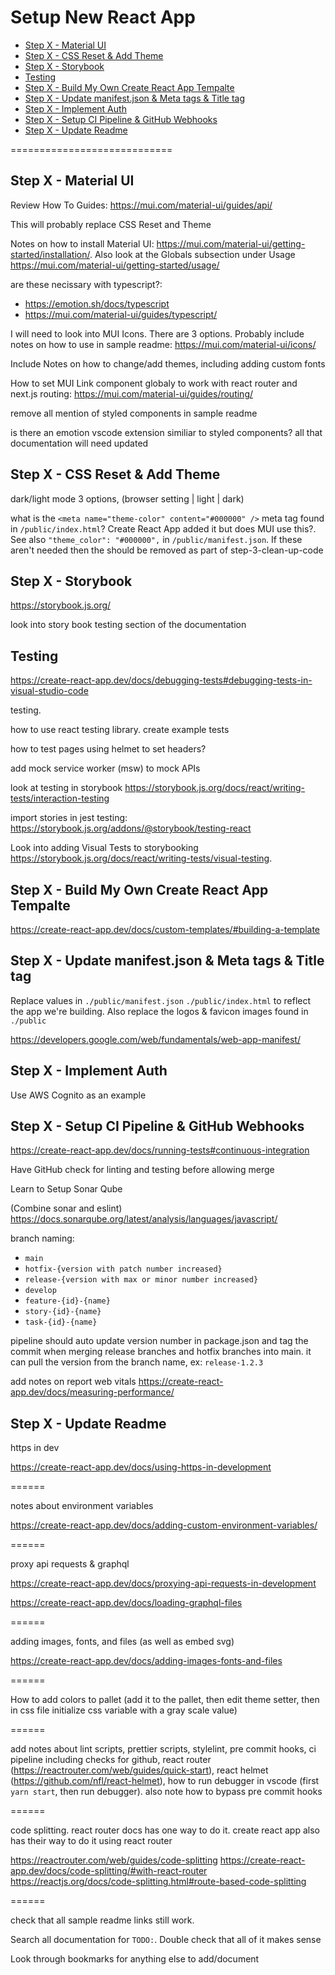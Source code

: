 # Setup New React App <!-- omit in toc -->

- [Step X - Material UI](#step-x---material-ui)
- [Step X - CSS Reset & Add Theme](#step-x---css-reset--add-theme)
- [Step X - Storybook](#step-x---storybook)
- [Testing](#testing)
- [Step X - Build My Own Create React App Tempalte](#step-x---build-my-own-create-react-app-tempalte)
- [Step X - Update manifest.json & Meta tags & Title tag](#step-x---update-manifestjson--meta-tags--title-tag)
- [Step X - Implement Auth](#step-x---implement-auth)
- [Step X - Setup CI Pipeline & GitHub Webhooks](#step-x---setup-ci-pipeline--github-webhooks)
- [Step X - Update Readme](#step-x---update-readme)

============================

## Step X - Material UI

Review How To Guides: https://mui.com/material-ui/guides/api/

This will probably replace CSS Reset and Theme

Notes on how to install Material UI: https://mui.com/material-ui/getting-started/installation/. Also look at the Globals subsection under Usage https://mui.com/material-ui/getting-started/usage/

are these necissary with typescript?:

- https://emotion.sh/docs/typescript
- https://mui.com/material-ui/guides/typescript/

I will need to look into MUI Icons. There are 3 options. Probably include notes on how to use in sample readme: https://mui.com/material-ui/icons/

Include Notes on how to change/add themes, including adding custom fonts

How to set MUI Link component globaly to work with react router and next.js routing: https://mui.com/material-ui/guides/routing/

remove all mention of styled components in sample readme

is there an emotion vscode extension similiar to styled components? all that documentation will need updated

## Step X - CSS Reset & Add Theme

dark/light mode 3 options, (browser setting | light | dark)

what is the `<meta name="theme-color" content="#000000" />` meta tag found in `/public/index.html`? Create React App added it but does MUI use this?. See also `"theme_color": "#000000",` in `/public/manifest.json`. If these aren't needed then the should be removed as part of step-3-clean-up-code

## Step X - Storybook

https://storybook.js.org/

look into story book testing section of the documentation

## Testing

https://create-react-app.dev/docs/debugging-tests#debugging-tests-in-visual-studio-code

testing.

how to use react testing library. create example tests

how to test pages using helmet to set headers?

add mock service worker (msw) to mock APIs

look at testing in storybook https://storybook.js.org/docs/react/writing-tests/interaction-testing

import stories in jest testing: https://storybook.js.org/addons/@storybook/testing-react

Look into adding Visual Tests to storybooking https://storybook.js.org/docs/react/writing-tests/visual-testing.

## Step X - Build My Own Create React App Tempalte

https://create-react-app.dev/docs/custom-templates/#building-a-template

## Step X - Update manifest.json & Meta tags & Title tag

Replace values in `./public/manifest.json` `./public/index.html` to reflect the app we're building. Also replace the logos & favicon images found in `./public`

https://developers.google.com/web/fundamentals/web-app-manifest/

## Step X - Implement Auth

Use AWS Cognito as an example

## Step X - Setup CI Pipeline & GitHub Webhooks

https://create-react-app.dev/docs/running-tests#continuous-integration

Have GitHub check for linting and testing before allowing merge

Learn to Setup Sonar Qube

(Combine sonar and eslint) https://docs.sonarqube.org/latest/analysis/languages/javascript/

branch naming:

- `main`
- `hotfix-{version with patch number increased}`
- `release-{version with max or minor number increased}`
- `develop`
- `feature-{id}-{name}`
- `story-{id}-{name}`
- `task-{id}-{name}`

pipeline should auto update version number in package.json and tag the commit when merging release branches and hotfix branches into main. it can pull the version from the branch name, ex: `release-1.2.3`

add notes on report web vitals https://create-react-app.dev/docs/measuring-performance/

## Step X - Update Readme

https in dev

https://create-react-app.dev/docs/using-https-in-development

======

notes about environment variables

https://create-react-app.dev/docs/adding-custom-environment-variables/

======

proxy api requests & graphql

https://create-react-app.dev/docs/proxying-api-requests-in-development

https://create-react-app.dev/docs/loading-graphql-files

======

adding images, fonts, and files (as well as embed svg)

https://create-react-app.dev/docs/adding-images-fonts-and-files

======

How to add colors to pallet (add it to the pallet, then edit theme setter, then in css file initialize css variable with a gray scale value)

======

add notes about lint scripts, prettier scripts, stylelint, pre commit hooks, ci pipeline including checks for github, react router (https://reactrouter.com/web/guides/quick-start), react helmet (https://github.com/nfl/react-helmet), how to run debugger in vscode (first `yarn start`, then run debugger). also note how to bypass pre commit hooks

======

code splitting. react router docs has one way to do it. create react app also has their way to do it using react router

https://reactrouter.com/web/guides/code-splitting
https://create-react-app.dev/docs/code-splitting/#with-react-router
https://reactjs.org/docs/code-splitting.html#route-based-code-splitting

======

check that all sample readme links still work.

Search all documentation for `TODO:`. Double check that all of it makes sense

Look through bookmarks for anything else to add/document
